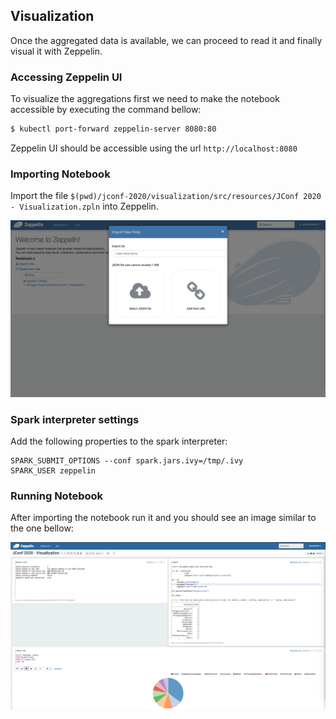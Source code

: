 ## Visualization
Once the aggregated data is available, we can proceed to read it and finally visual it with Zeppelin.

### Accessing Zeppelin UI
To visualize the aggregations first we need to make the notebook accessible by executing the command bellow:

```bash
$ kubectl port-forward zeppelin-server 8080:80
```

Zeppelin UI should be accessible using the url  ```http://localhost:8080```

### Importing Notebook
Import the file ```$(pwd)/jconf-2020/visualization/src/resources/JConf 2020 - Visualization.zpln``` into Zeppelin.

![](../images/notebook_import.png)

### Spark interpreter settings
Add the following properties to the spark interpreter:
```
SPARK_SUBMIT_OPTIONS --conf spark.jars.ivy=/tmp/.ivy
SPARK_USER zeppelin
```

### Running Notebook
After importing the notebook run it and you should see an image similar to the one bellow:

![](../images/notebook.png)


